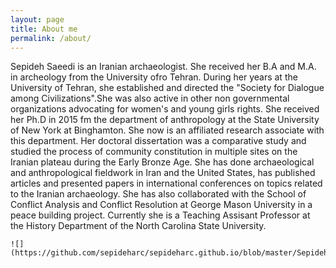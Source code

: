 ```yaml
---
layout: page
title: About me
permalink: /about/
---
```

<div class="man-title">
  Sepideh Saeedi is an Iranian archaeologist. She received her B.A and M.A. in archeology from the University ofro Tehran. During her years at the University of Tehran, she established and directed the "Society for Dialogue among Civilizations".She was also active in other non governmental organizations advocating for women's and young girls rights. She received her Ph.D in 2015 fm the department of anthropology at the State University of New York at Binghamton. She now is an affiliated research associate with this department. Her doctoral dissertation was a comparative study and studied the process of community constitution in multiple sites on the Iranian plateau during the Early Bronze Age. She has done archaeological and anthropological fieldwork in Iran and the United States, has published articles and presented papers in international conferences on topics related to the Iranian archaeology. She has also collaborated with the School of Conflict Analysis and Conflict Resolution at George Mason University in a peace building project. Currently she is a Teaching Assisant Professor at the History Department of the North Carolina State University.
  
    ![](https://github.com/sepideharc/sepideharc.github.io/blob/master/Sepideh%20Saeedi%20headshot.jpg)

</div>
<div class="manual manual-title">
 
